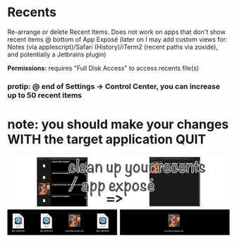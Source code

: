 # Recents

Re-arrange or delete Recent Items. Does not work on apps that don't show recent items @ bottom of App Exposé (later on I may add custom views for: Notes (via applescript)/Safari (History)/iTerm2 (recent paths via zoxide), and potentially a Jetbrains plugin)

**Permissions:** requires "Full Disk Access" to access recents file(s)

### protip: @ end of Settings -> Control Center, you can increase up to 50 recent items

# note: you should make your changes WITH the target application QUIT

![App Exposé goes from 3 recent items to 1. (via deletion)](preview.png)

